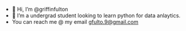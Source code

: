 - 👋 Hi, I’m @griffinfulton
- 👀 I’m a undergrad student looking to learn python for data anlaytics.
- You can reach me @ my email gfulto.9@gmail.com
